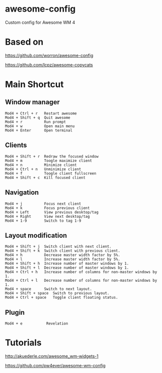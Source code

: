 # awesome-config
Custom config for Awesome WM 4

# Based on
https://github.com/worron/awesome-config

https://github.com/lcpz/awesome-copycats

# Main Shortcut
## Window manager 
    Mod4 + Ctrl + r   Restart awesome
    Mod4 + Shift + q  Quit awesome
    Mod4 + r          Run prompt
    Mod4 + w          Open main menu
    Mod4 + Enter      Open terminal
## Clients
    Mod4 + Shift + r  Redraw the focused window
    Mod4 + m          Toogle maximize client
    Mod4 + n          Minimize client
    Mod4 + Ctrl + n   Unminimize client        
    Mod4 + f          Toogle client fullscreen
    Mod4 + Shift + c  Kill focused client
## Navigation
    Mod4 + j          Focus next client
    Mod4 + k          Focus previous client
    Mod4 + Left       View previous desktop/tag
    Mod4 + Right      View next desktop/tag
    Mod4 + 1-9        Switch to tag 1-9
## Layout modification
    Mod4 + Shift + j  Switch client with next client.
    Mod4 + Shift + k  Switch client with previous client.
    Mod4 + h          Decrease master width factor by 5%.
    Mod4 + l          Increase master width factor by 5%.
    Mod4 + Shift + h  Increase number of master windows by 1.
    Mod4 + Shift + l  Decrease number of master windows by 1.
    Mod4 + Ctrl + h   Increase number of columns for non-master windows by 1.
    Mod4 + Ctrl + l   Decrease number of columns for non-master windows by 1.
    Mod4 + space      Switch to next layout.
    Mod4 + Shift + space  Switch to previous layout.
    Mod4 + Ctrl + space   Toggle client floating status.
## Plugin
    Mod4 + e           Revelation
# Tutorials
http://akuederle.com/awesome_wm-widgets-1

https://github.com/pw4ever/awesome-wm-config
